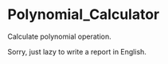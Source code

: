 # Polynomial_Calculator
Calculate polynomial operation. 

Sorry, just lazy to write a report in English. 
